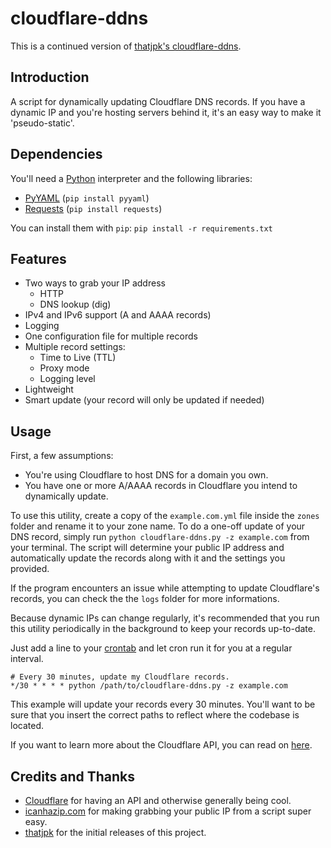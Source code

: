 # cloudflare-ddns
This is a continued version of [thatjpk's cloudflare-ddns](https://github.com/thatjpk/cloudflare-ddns).

## Introduction
A script for dynamically updating Cloudflare DNS records.
If you have a dynamic IP and you're hosting servers behind it, it's an easy way to make it 'pseudo-static'.

## Dependencies
You'll need a [Python](https://www.python.org/downloads/) interpreter and the following libraries:
 - [PyYAML](https://bitbucket.org/xi/pyyaml) (`pip install pyyaml`)
 - [Requests](http://docs.python-requests.org/en/latest/) (`pip install
   requests`)
   
You can install them with `pip`: `pip install -r requirements.txt`
	
## Features
  - Two ways to grab your IP address
  	- HTTP 
	- DNS lookup (dig)
  - IPv4 and IPv6 support (A and AAAA records)
  - Logging
  - One configuration file for multiple records
  - Multiple record settings:
  	- Time to Live (TTL)
	- Proxy mode
	- Logging level
  - Lightweight
  - Smart update (your record will only be updated if needed)

## Usage
First, a few assumptions:
  - You're using Cloudflare to host DNS for a domain you own.
  - You have one or more A/AAAA records in Cloudflare you intend to dynamically update.

To use this utility, create a copy of the `example.com.yml` file inside the `zones` folder and
rename it to your zone name.
To do a one-off update of your DNS record, simply run `python
cloudflare-ddns.py -z example.com` from your terminal.
The script will determine your public IP address and automatically update the records along with it and the settings you provided.

If the program encounters an issue while attempting to update Cloudflare's 
records, you can check the the `logs` folder for more informations.

Because dynamic IPs can change regularly, it's recommended that you run this
utility periodically in the background to keep your records up-to-date.

Just add a line to your [crontab](http://en.wikipedia.org/wiki/Cron) and let
cron run it for you at a regular interval.

    # Every 30 minutes, update my Cloudflare records.
    */30 * * * * python /path/to/cloudflare-ddns.py -z example.com

This example will update your records every 30 minutes. You'll want to be sure
that you insert the correct paths to reflect where the codebase is located.

If you want to learn more about the Cloudflare API, you can read on
[here](https://api.cloudflare.com/).

## Credits and Thanks
 - [Cloudflare](https://www.cloudflare.com/) for having an API and otherwise
   generally being cool.
 - [icanhazip.com](http://icanhazip.com/) for making grabbing your public IP
    from a script super easy.
 - [thatjpk](https://github.com/thatjpk/) for the initial releases of this project.

